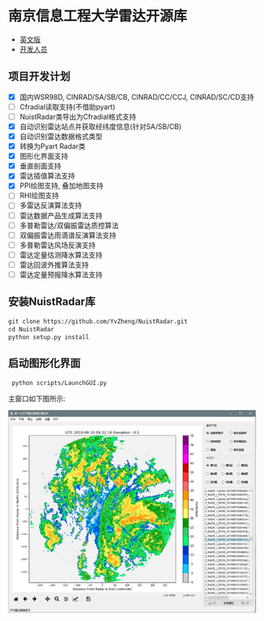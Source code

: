# 南京信息工程大学雷达开源库

- [英文版](README.md)
- [开发人员](CONTRIBUTORS.txt)

## 项目开发计划

- [x] 国内WSR98D, CINRAD/SA/SB/CB, CINRAD/CC/CCJ, CINRAD/SC/CD支持
- [ ] Cfradial读取支持(不借助pyart)
- [ ] NuistRadar类导出为Cfradial格式支持
- [x] 自动识别雷达站点并获取经纬度信息(针对SA/SB/CB)
- [x] 自动识别雷达数据格式类型
- [x] 转换为Pyart Radar类
- [x] 图形化界面支持
- [x] 垂直剖面支持
- [x] 雷达插值算法支持
- [x] PPI绘图支持, 叠加地图支持
- [ ] RHI绘图支持
- [ ] 多雷达反演算法支持
- [ ] 雷达数据产品生成算法支持
- [ ] 多普勒雷达/双偏振雷达质控算法
- [ ] 双偏振雷达雨滴谱反演算法支持
- [ ] 多普勒雷达风场反演支持
- [ ] 雷达定量估测降水算法支持
- [ ] 雷达回波外推算法支持
- [ ] 雷达定量预报降水算法支持

## 安装NuistRadar库

```
git clone https://github.com/YvZheng/NuistRadar.git
cd NuistRadar
python setup.py install    
```

## 启动图形化界面

```
 python scripts/LaunchGUI.py
```

主窗口如下图所示:

![avatar](./examples/NuistRadar.png)


